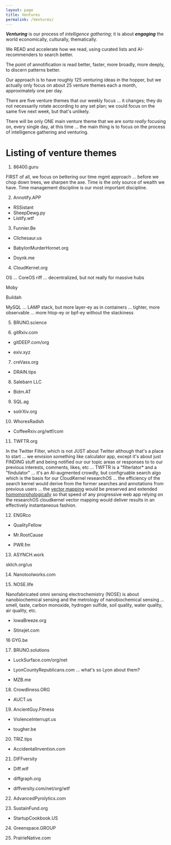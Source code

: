 ```yaml
---
layout: page
title: Ventures
permalink: /Ventures/
---
```



***Venturing*** is our process of *intelligence gathering*; it is about ***engaging*** the world economically, culturally, thematically.  

We READ and accelerate how we read, using curated lists and AI-recommenders to search better.

The point of annotification is read better, faster, more broadly, more deeply, to discern patterns better.

Our approach is to have roughly 125 venturing ideas in the hopper, but we actually only focus on about 25 venture themes each a month, approximately one per day.  

There are five venture themes that our weekly focus ... it changes; they do not necessarily rotate according to any set plan; we could focus on the same five next week, but that's unlikely. 

There will be only ONE main venture theme that we are *sorta really* focusing on, every single day, at this time ... the main thing is to focus on the process of intelligence gathering and venturing.


# Listing of venture themes 


1) 86400.guru

FIRST of all, we focus on bettering our time mgmt approach ... before we chop down trees, we sharpen the axe. Time is the only source of wealth we have. Time management discipline is our most important discipline.

2) Annotify.APP

* RSSistant
* SheepDewg.py
* Listify.wtf

3) Funnier.Be

* Clichesaur.us

* BabylonMurderHornet.org

* Doynk.me

4) CloudKernel.org

OS ... CoreOS riff ... decentralized, but not really for massive hubs

Moby

Buildah

MySQL ... LAMP stack, but more layer-ey as in containers ... tighter, more observable ... more htop-ey or bpf-ey without the stackiness

5) BRUNO.science

8) gitRxiv.com

* gitDEEP.com/org

* exiv.xyz

7) creVass.org

* DRAIN.tips

8) Salebarn LLC

* Bidm.AT

9) SQL.ag

* soilrXiv.org

10) WhoresRadish

* CoffeeRxiv.org/wtf/com

11) TWFTR.org

In the Twitter Filter, which is not JUST about Twitter although that's a place to start ... we envision something like calculator app, except it's about just FINDING stuff and being notified our our topic areas or responses to to our previous interests, comments, likes, etc ... TWFTR is a "filterlator* and a "findulator" ... it's an AI-augmented crowdly, but configruable search algo which is the basis for our CloudKernel researchOS ... the efficiency of the search kernel would derive from the former searches and annotations from previous users ... the [vector mapping](https://en.wikipedia.org/wiki/Linear_map?wprov=sfla1) would be preserved and extended [homomorphologically](https://en.wikipedia.org/wiki/Homomorphism?wprov=sfla1) so that speed of any progressive web app relying on the researchOS cloudkernel vector mapping would deliver results in an effectively instantaneous fashion.

12) ENGRco

* QualityFellow

* Mr.RootCause

* PWR.fm

13) ASYNCH.work

sktch.org/us

14) Nanotoolworks.com

15) NOSE.life

Nanofabricated omni sensing electrochemistry (NOSE) is about nanobiochemical sensing and the metrology of nanobiochemical sensing ... smell, taste, carbon monoxide, hydrogen sulfide, soil quality, water quality, air quality, etc.

* IowaBreeze.org

* Stinxjet.com

16 GYG.be

17) BRUNO.solutions

* LuckSurface.com/org/net

* LyonCountyRepublicans.com ... what's so Lyon about them?

* MZB.me

18) Crowdliness.ORG

* AUCT.us

19) AncientGuy.Fitness

* ViolenceInterrupt.us

* tougher.be

20) TRIZ.tips

* AccidentalInvention.com

21) DIFFversity

* Diff.wtf

* diffgraph.org

* diffversity.com/net/org/wtf

22) AdvancedPyrolytics.com

23) SustainFund.org

* StartupCookbook.US

24) Greenspace.GROUP

25) PrairieNative.com

